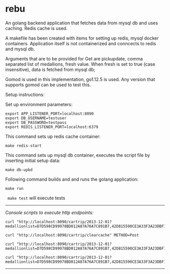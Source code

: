 # rebu

An golang backend application that fetches data from mysql db and uses caching. Redis cache is used. 

A makefile has been created with items for setting up redis, mysql docker containers. Application itself is not containerized and conncects to redis and mysql db. 

Arguments that are to be provided for Get are pickupdate, comma separated list of medallions, fresh value. When fresh is set to true (case insensitive), data is fetched from mysql db; 

Gomod is used in this implementation, go1.12.5 is used. Any version that supports gomod can be used to test this. 

Setup instructions:

Set up environment parameters: 
```
export APP_LISTENER_PORT=localhost:8090
export DB_USERNAME=testuser
export DB_PASSWORD=testpass
export REDIS_LISTENER_PORT=localhost:6379
```
This command sets up redis cache container:

``` make redis-start ```

This command sets up mysql db container, executes the script file by inserting initial setup data:

``` make db-upbd ```

Following command builds and and runs the golang application:

``` make run ``` 

``` make test``` will execute tests

------------------------------------------------------------------------------

*Console scripts to execute http endpoints:*
```
curl "http://localhost:8090/cartrip/2013-12-01?medallionlist=D7D598CD99978BD012A87A76A7C891B7,42D815590CE3A33F3A23DBF145EE66E3&fresh=true"

curl "http://localhost:8090/cartrip/clearcache" METHOD=Post  

curl "http://localhost:8090/cartrip/2013-12-01?medallionlist=D7D598CD99978BD012A87A76A7C891B7,42D815590CE3A33F3A23DBF145EE66E3,B672154F0FD3D6B5277580C3B7CBBF8E&fresh=true"

curl "http://localhost:8090/cartrip/2013-12-01?medallionlist=D7D598CD99978BD012A87A76A7C891B7,42D815590CE3A33F3A23DBF145EE66E3,B672154F0FD3D6B5277580C3B7CBBF8E"

```
-------------------------------------------------------------------------------





